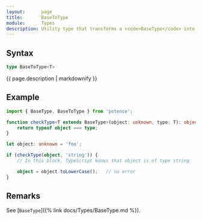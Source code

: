 ```yaml
---
layout:      page
title:       BaseToType
module:      Types
description: Utility type that transforms a <code>BaseType</code> into the type it represents.
---
```

## Syntax

```ts
type BaseToType<T>
```

<p class="description">{{ page.description | markdownify }}</p>

## Example

```ts
import { BaseType, BaseToType } from 'potence';

function checkType<T extends BaseType>(object: unknown, type: T): object is BaseToType<T> {
    return typeof object === type;
}

let object: unknown = 'foo';

if (checkType(object, 'string')) {
    // In this block, TypeScript knows that object is of type string

    object = object.toLowerCase();   // no error
}
```

## Remarks

See [`BaseType`]({% link docs/Types/BaseType.md %}).

